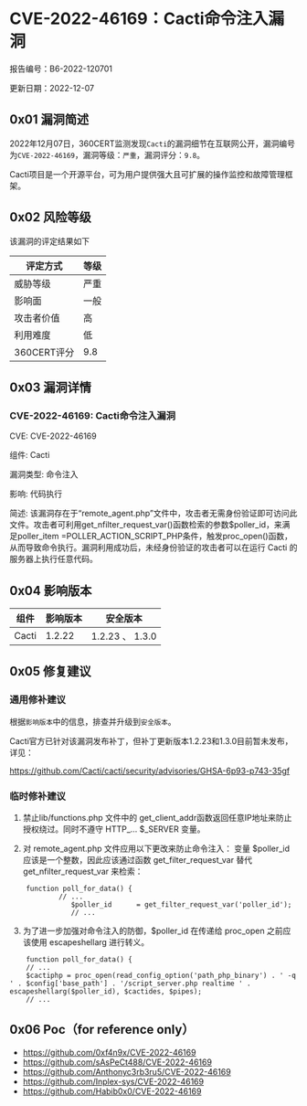 # CVE-2022-46169：Cacti命令注入漏洞

报告编号：B6-2022-120701

更新日期：2022-12-07

## 0x01  漏洞简述

2022年12月07日，360CERT监测发现`Cacti`的漏洞细节在互联网公开，漏洞编号为`CVE-2022-46169`，漏洞等级：`严重`，漏洞评分：`9.8`。

Cacti项目是一个开源平台，可为用户提供强大且可扩展的操作监控和故障管理框架。

## 0x02  风险等级

该漏洞的评定结果如下

| 评定方式    | 等级 |
| ----------- | ---- |
| 威胁等级    | 严重 |
| 影响面      | 一般 |
| 攻击者价值  | 高   |
| 利用难度    | 低   |
| 360CERT评分 | 9.8  |

## 0x03  漏洞详情

### CVE-2022-46169: Cacti命令注入漏洞

CVE: CVE-2022-46169

组件: Cacti

漏洞类型: 命令注入

影响: 代码执行

简述: 该漏洞存在于“remote_agent.php”文件中，攻击者无需身份验证即可访问此文件。攻击者可利用get_nfilter_request_var()函数检索的参数$poller_id，来满足poller_item =POLLER_ACTION_SCRIPT_PHP条件，触发proc_open()函数，从而导致命令执行。漏洞利用成功后，未经身份验证的攻击者可以在运行 Cacti 的服务器上执行任意代码。

## 0x04  影响版本

| 组件  | 影响版本 | 安全版本        |
| ----- | -------- | --------------- |
| Cacti | 1.2.22   | 1.2.23 、 1.3.0 |

## 0x05  修复建议

### 通用修补建议

根据`影响版本`中的信息，排查并升级到`安全版本`。

Cacti官方已针对该漏洞发布补丁，但补丁更新版本1.2.23和1.3.0目前暂未发布，详见：

https://github.com/Cacti/cacti/security/advisories/GHSA-6p93-p743-35gf

### 临时修补建议

1. 禁止lib/functions.php 文件中的 get_client_addr函数返回任意IP地址来防止授权绕过。同时不遵守 HTTP_... $_SERVER 变量。

2. 对 remote_agent.php 文件应用以下更改来防止命令注入： 变量 $poller_id 应该是一个整数，因此应该通过函数 get_filter_request_var 替代 get_nfilter_request_var 来检索：

```
    function poll_for_data() {
            // ...
               $poller_id      = get_filter_request_var('poller_id');
               // ...
```

3. 为了进一步加强对命令注入的防御，$poller_id 在传递给 proc_open 之前应该使用 escapeshellarg 进行转义。

```
    function poll_for_data() {
    // ...
    $cactiphp = proc_open(read_config_option('path_php_binary') . ' -q ' . $config['base_path'] . '/script_server.php realtime ' . escapeshellarg($poller_id), $cactides, $pipes);
    // ...
```

## 0x06 Poc（for reference only）

- https://github.com/0xf4n9x/CVE-2022-46169
- https://github.com/sAsPeCt488/CVE-2022-46169
- https://github.com/Anthonyc3rb3ru5/CVE-2022-46169
- https://github.com/Inplex-sys/CVE-2022-46169
- https://github.com/Habib0x0/CVE-2022-46169


